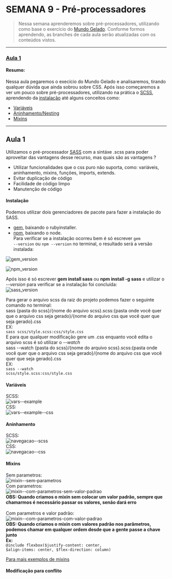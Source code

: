 # SEMANA 9 - Pré-processadores

> Nessa semana aprenderemos sobre pré-processadores, utilizando como base o exercício do [Mundo Gelado](https://github.com/reprograma/responsivo/tree/master/exercicio-responsivo-do-zero/mundo-gelado-exercicio-resolvido).
Conforme formos aprendendo, as branches de cada aula serão atualizadas com os conteúdos vistos.

---

### [Aula 1](#aula-1)
#### Resumo:
Nessa aula pegaremos o execício do Mundo Gelado e analisaremos, tirando qualquer dúvida que ainda sobrou sobre CSS. 
Após isso começaremos a ver um pouco sobre pré-processadores, utilizando na prática o [SCSS](https://sass-lang.com/), aprendendo da [instalação](#instalação) até alguns conceitos como:
* [Variáveis](#variáveis)
* [Aninhamento/Nesting](#aninhamento)
* [Mixins](#mixins)

---


## Aula 1
Utilizamos o pré-processador [SASS](https://sass-lang.com/) com a sintáxe .scss para poder aproveitar das vantagens desse recurso, mas quais são as vantagens ?
  * Utilizar funcionalidades que o css puro não suporta, como: variáveis, aninhamento, mixins, funções, imports, extends.
  * Evitar duplicação de código
  * Facilidade de código limpo
  * Manutenção de código
#### Instalação
Podemos utilizar dois gerenciadores de pacote para fazer a instalação do SASS.<br />
  * [gem](https://rubyinstaller.org/), baixando o rubyinstaller.<br />
  * [npm](https://nodejs.org/en/), baixando o node.<br />
Para verificar se a instalação ocorreu bem é só escrever <code>gem --version</code> ou <code>npm --version</code> no terminal, o resultado será a versão instalada:<br />

![gem_version](imagens-exemplo/gem--version.PNG)<br />

![npm_version](imagens-exemplo/npm--version.PNG)<br />

Após isso é só escrever **gem install sass** ou **npm install -g sass** e utilizar o *--version* para verificar se a instalação foi concluída:<br />
![sass_version](imagens-exemplo/sass-gem--version.PNG)<br />

Para gerar o arquivo scss da raiz do projeto podemos fazer o seguinte comando no terminal:<br />
sass {pasta do scss}/{nome do arquivo scss}.scss:{pasta onde você quer que o arquivo css seja gerado}/{nome do arquivo css que você quer que seja gerado}.css<br />
EX:<br />
  <code>sass scss/style.scss:css/style.css</code> <br />
E para que qualquer modificação gere um .css enquanto você edita o arquivo scss é só utilizar o *--watch*<br />
sass --watch {pasta do scss}/{nome do arquivo scss}.scss:{pasta onde você quer que o arquivo css seja gerado}/{nome do arquivo css que você quer que seja gerado}.css<br />
EX:<br />
  <code>sass --watch scss/style.scss:css/style.css</code><br />
  
#### Variáveis
SCSS:<br/>
![vars--example](imagens-exemplo/vars--example.PNG)<br />
CSS:<br />
![vars--example--css](imagens-exemplo/vars--example--css.PNG)<br />
#### Aninhamento
SCSS:<br/>
![navegacao--scss](imagens-exemplo/navegacao--scss.PNG)<br />
CSS:<br />
![navegacao--css](imagens-exemplo/navegacao--css.PNG)<br />

#### Mixins
Sem parametros:<br/>
![mixin--sem-parametros](imagens-exemplo/mixin--sem-parametros.PNG)<br />
Com parametros:<br/>
![mixin--com-parametros-sem-valor-padrao](imagens-exemplo/mixin--com-parametros-sem-valor-padrao.PNG)<br />
**OBS: Quando criamos o mixin sem colocar um valor padrão, sempre que chamarmos é necessário passar os valores, senão dará erro**<br/>
<br/>
Com parametros e valor padrão:<br/>
![mixin--com-parametros-com-valor-padrao](imagens-exemplo/mixin--com-parametros-com-valor-padrao.PNG)<br />
**OBS: Quando criamos o mixin com valores padrão nos parâmetros, podemos chamar em qualquer ordem desde que a gente passe a chave junto <br/> Ex:**<br/> <code>@include flexbox($justify-content: center, $align-items: center, $flex-direction: column)</code>

[Para mais exemplos de mixins](http://blog.caelum.com.br/10-mixins-sass-que-voce-deveria-usar-em-seus-projetos/)


#### Modificação para conflito